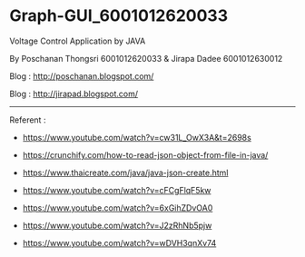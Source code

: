 # Graph-GUI_6001012620033

Voltage Control Application by JAVA

By Poschanan Thongsri 6001012620033 & Jirapa Dadee 6001012630012

Blog : http://poschanan.blogspot.com/

Blog : http://jirapad.blogspot.com/

---------------------------------------------------------------

Referent :

- https://www.youtube.com/watch?v=cw31L_OwX3A&t=2698s

- https://crunchify.com/how-to-read-json-object-from-file-in-java/

- https://www.thaicreate.com/java/java-json-create.html

- https://www.youtube.com/watch?v=cFCgFlqF5kw

- https://www.youtube.com/watch?v=6xGihZDvOA0

- https://www.youtube.com/watch?v=J2zRhNb5pjw

- https://www.youtube.com/watch?v=wDVH3qnXv74

